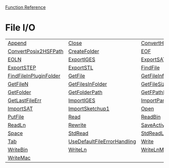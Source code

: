 [Function Reference](../README.md)

# File I/O

| | | |
|---|---|---|
| [Append](../Functions/Append.md) | [Close](../Functions/Close.md) | [ConvertHSF2PosixPath](../Functions/ConvertHSF2PosixPath.md) |
| [ConvertPosix2HSFPath](../Functions/ConvertPosix2HSFPath.md) | [CreateFolder](../Functions/CreateFolder.md) | [EOF](../Functions/EOF.md) |
| [EOLN](../Functions/EOLN.md) | [ExportIGES](../Functions/ExportIGES.md) | [ExportSAT](../Functions/ExportSAT.md) |
| [ExportSTEP](../Functions/ExportSTEP.md) | [ExportSTL](../Functions/ExportSTL.md) | [FindFile](../Functions/FindFile.md) |
| [FindFileInPluginFolder](../Functions/FindFileInPluginFolder.md) | [GetFile](../Functions/GetFile.md) | [GetFileInfo](../Functions/GetFileInfo.md) |
| [GetFileN](../Functions/GetFileN.md) | [GetFilesInFolder](../Functions/GetFilesInFolder.md) | [GetFileSize](../Functions/GetFileSize.md) |
| [GetFolder](../Functions/GetFolder.md) | [GetFolderPath](../Functions/GetFolderPath.md) | [GetFPathName](../Functions/GetFPathName.md) |
| [GetLastFileErr](../Functions/GetLastFileErr.md) | [ImportIGES](../Functions/ImportIGES.md) | [ImportParasolidXT](../Functions/ImportParasolidXT.md) |
| [ImportSAT](../Functions/ImportSAT.md) | [ImportSketchup1](../Functions/ImportSketchup1.md) | [Open](../Functions/Open.md) |
| [PutFile](../Functions/PutFile.md) | [Read](../Functions/Read.md) | [ReadBin](../Functions/ReadBin.md) |
| [ReadLn](../Functions/ReadLn.md) | [Rewrite](../Functions/Rewrite.md) | [SaveActiveDocument](../Functions/SaveActiveDocument.md) |
| [Space](../Functions/Space.md) | [StdRead](../Functions/StdRead.md) | [StdReadLn](../Functions/StdReadLn.md) |
| [Tab](../Functions/Tab.md) | [UseDefaultFileErrorHandling](../Functions/UseDefaultFileErrorHandling.md) | [Write](../Functions/Write.md) |
| [WriteBin](../Functions/WriteBin.md) | [WriteLn](../Functions/WriteLn.md) | [WriteLnMac](../Functions/WriteLnMac.md) |
| [WriteMac](../Functions/WriteMac.md) 


